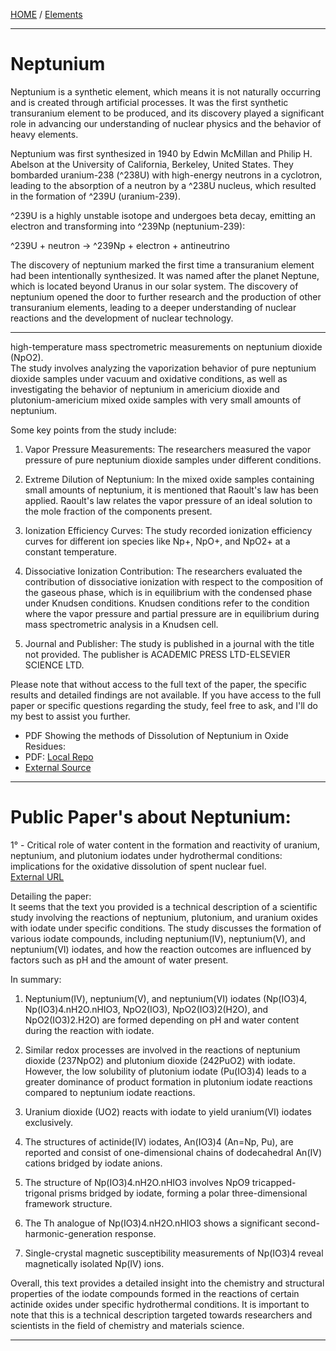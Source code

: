 [HOME](/README.md)  / [Elements](/assets/docs/earth/elements/formation/readme.md)    

----------------------

# Neptunium  

Neptunium is a synthetic element, which means it is not naturally occurring and is created through artificial processes. It was the first synthetic transuranium element to be produced, and its discovery played a significant role in advancing our understanding of nuclear physics and the behavior of heavy elements.

Neptunium was first synthesized in 1940 by Edwin McMillan and Philip H. Abelson at the University of California, Berkeley, United States. They bombarded uranium-238 (^238U) with high-energy neutrons in a cyclotron, leading to the absorption of a neutron by a ^238U nucleus, which resulted in the formation of ^239U (uranium-239).

^239U is a highly unstable isotope and undergoes beta decay, emitting an electron and transforming into ^239Np (neptunium-239):

^239U + neutron → ^239Np + electron + antineutrino

The discovery of neptunium marked the first time a transuranium element had been intentionally synthesized. It was named after the planet Neptune, which is located beyond Uranus in our solar system. The discovery of neptunium opened the door to further research and the production of other transuranium elements, leading to a deeper understanding of nuclear reactions and the development of nuclear technology.

------------------------  

high-temperature mass spectrometric measurements on neptunium dioxide (NpO2).   
The study involves analyzing the vaporization behavior of pure neptunium dioxide samples under vacuum and oxidative conditions, as well as investigating the behavior of neptunium in americium dioxide and plutonium-americium mixed oxide samples with very small amounts of neptunium.   

Some key points from the study include:

1. Vapor Pressure Measurements: The researchers measured the vapor pressure of pure neptunium dioxide samples under different conditions.

2. Extreme Dilution of Neptunium: In the mixed oxide samples containing small amounts of neptunium, it is mentioned that Raoult's law has been applied. Raoult's law relates the vapor pressure of an ideal solution to the mole fraction of the components present.

3. Ionization Efficiency Curves: The study recorded ionization efficiency curves for different ion species like Np+, NpO+, and NpO2+ at a constant temperature.

4. Dissociative Ionization Contribution: The researchers evaluated the contribution of dissociative ionization with respect to the composition of the gaseous phase, which is in equilibrium with the condensed phase under Knudsen conditions. Knudsen conditions refer to the condition where the vapor pressure and partial pressure are in equilibrium during mass spectrometric analysis in a Knudsen cell.

5. Journal and Publisher: The study is published in a journal with the title not provided. The publisher is ACADEMIC PRESS LTD-ELSEVIER SCIENCE LTD.

Please note that without access to the full text of the paper, the specific results and detailed findings are not available. If you have access to the full paper or specific questions regarding the study, feel free to ask, and I'll do my best to assist you further.

- PDF Showing the methods of Dissolution of Neptunium in Oxide Residues:
- PDF: [Local Repo](/assets/docs/earth/elements/formation/elements/neptunium/948120.pdf)  
- [External Source](https://digital.library.unt.edu/ark:/67531/metadc900517/)   

---------------------------    

# Public Paper's about Neptunium:  

1° - Critical role of water content in the formation and reactivity of uranium, neptunium, and plutonium iodates under hydrothermal conditions: implications for the oxidative dissolution of spent nuclear fuel.    
[External URL](https://pubs.acs.org/doi/10.1021/ic070170d)   

Detailing the paper:  
It seems that the text you provided is a technical description of a scientific study involving the reactions of neptunium, plutonium, and uranium oxides with iodate under specific conditions. The study discusses the formation of various iodate compounds, including neptunium(IV), neptunium(V), and neptunium(VI) iodates, and how the reaction outcomes are influenced by factors such as pH and the amount of water present.

In summary:

1. Neptunium(IV), neptunium(V), and neptunium(VI) iodates (Np(IO3)4, Np(IO3)4.nH2O.nHIO3, NpO2(IO3), NpO2(IO3)2(H2O), and NpO2(IO3)2.H2O) are formed depending on pH and water content during the reaction with iodate.

2. Similar redox processes are involved in the reactions of neptunium dioxide (237NpO2) and plutonium dioxide (242PuO2) with iodate. However, the low solubility of plutonium iodate (Pu(IO3)4) leads to a greater dominance of product formation in plutonium iodate reactions compared to neptunium iodate reactions.

3. Uranium dioxide (UO2) reacts with iodate to yield uranium(VI) iodates exclusively.

4. The structures of actinide(IV) iodates, An(IO3)4 (An=Np, Pu), are reported and consist of one-dimensional chains of dodecahedral An(IV) cations bridged by iodate anions.

5. The structure of Np(IO3)4.nH2O.nHIO3 involves NpO9 tricapped-trigonal prisms bridged by iodate, forming a polar three-dimensional framework structure.

6. The Th analogue of Np(IO3)4.nH2O.nHIO3 shows a significant second-harmonic-generation response.

7. Single-crystal magnetic susceptibility measurements of Np(IO3)4 reveal magnetically isolated Np(IV) ions.

Overall, this text provides a detailed insight into the chemistry and structural properties of the iodate compounds formed in the reactions of certain actinide oxides under specific hydrothermal conditions. It is important to note that this is a technical description targeted towards researchers and scientists in the field of chemistry and materials science.

----------------------------

